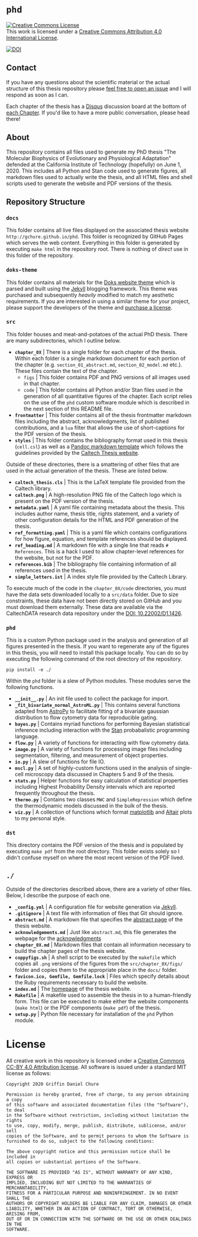 # `phd`

<a rel="license" href="http://creativecommons.org/licenses/by/4.0/"><img alt="Creative Commons License" style="border-width:0" src="https://i.creativecommons.org/l/by/4.0/88x31.png" /></a><br />This work is licensed under a <a rel="license" href="http://creativecommons.org/licenses/by/4.0/">Creative Commons Attribution 4.0 International License</a>.

[![DOI](https://zenodo.org/badge/DOI/10.5281/zenodo.3815142.svg)](https://doi.org/10.5281/zenodo.3815142)


## Contact
If you have any questions about the scientific material or the actual structure
of this thesis repository please [feel free to open an issue](https://github.com/gchure/phd/issues) and I will
respond as soon as I can.

Each chapter of the thesis has a [Disqus](https://disqus.com/) discussion board at the bottom of
[each Chapter](https://gchure.github.io/phd/chapter_01/#references). If you'd like to have a more public conversation, please head there!

## About
This repository contains all files used to generate my PhD thesis "The Molecular
Biophysics of Evolutionary and Physiological Adaptation" defended at the
California Institute of Technology (hopefully) on June 1, 2020. This includes
all Python and Stan code used to generate figures, all markdown files used to
actually write the thesis, and all HTML files and shell scripts used to generate
the website and PDF versions of the thesis. 

## Repository Structure

### `docs`
This folder contains all live files displayed on the associated thesis website
`http://gchure.github.io/phd`. This folder is recognized by GitHub Pages which
serves the web content. Everything in this folder is generated by executing
`make html` in the repository root. There is nothing of *direct* use in this
folder of the repository. 

### `doks-theme`
This folder contains all materials for the [Doks website theme](https://doks.themejack.com/blue/) which is
parsed and built using the [Jekyll](https://jekyllrb.com/) blogging framework. This theme was
purchased and subsequently *heavily* modified to match my aesthetic
requirements. If you are interested in using a similar theme for your project,
please support the developers of the theme and [purchase a license](https://themeforest.net/item/doks-jekyll-theme-for-project-documentation/21102900).

### `src`
This folder houses and meat-and-potatoes of the actual PhD thesis. There are
many subdirectories, which I outline below. 

* **`chapter_0X`** \| There is a single folder for each chapter of the thesis.
  Within each folder is a single markdown document for each portion of the
  chapter (e.g. `section_01_abstract.md`, `section_02_model.md` etc.). These
  files contain the text of the chapter.
  + `figs` \| This folder contains PDF and PNG versions of all images used in that chapter. 
  + `code` \| This folder contains all Python and/or Stan files used in the
    generation of all quantitative figures of the chapter. Each script relies on
    the use of the `phd` custom software module which is described in the next
    section of this README file.
* **`frontmatter`** \| This folder contains all of the thesis frontmatter
  markdown files including the abstract, acknowledgments, list of published
  contributions, and a `lua` filter that allows the use of short-captions for
  the PDF version of the thesis. 
* **`styles`** \| This folder contains the bibliography format used in this
  thesis (`cell.csl`) as well as a [Pandoc markdown
  template](https://pandoc.org/MANUAL.html#templates) which follows the
  guidelines provided by the [Caltech Thesis
  website](https://libguides.caltech.edu/theses).

Outside of these directories, there is a smattering of other files that are used
in the actual generation of the thesis. These are listed below. 

* **`caltech_thesis.cls`** \| This is the LaTeX template file provided from the
  Caltech library.
* **`caltech.png`** \| A high-resolution PNG file of the Caltech logo which is
  present on the PDF version of the thesis.
* **`metadata.yaml`** \| A yaml file containing metadata about the thesis. This
  includes author name, thesis title, rights statement, and a variety of other
  configuration details for the HTML and PDF generation of the thesis. 
* **`ref_formatting.yaml`** \| This is a yaml file which contains configurations
  for how figure, equation, and template references should be displayed. 
* **`ref_heading.md`** \| A markdown file with a single line that reads `#
  References`. This is a hack I used to allow chapter-level references for the
  website, but not for the PDF.
* **`references.bib`** \| The bibliography file containing information of all
  references used in the thesis. 
* **`simple_letters.ist`** \| A index style file provided by the Caltech
  Library. 

To execute much of the code in the `chapter_0X/code` directories, you must have
the data sets downloaded locally to a `src/data` folder. Due to size
constraints, these data have not been directly stored on GitHub and you must
download them externally. These data are available via the CaltechDATA research
data repository under the [DOI: 10.22002/D1.1426](https://doi.org/10.22002/D1.1426).

### `phd`
This is a custom Python package used in the analysis and generation of all
figures presented in the thesis. If you want to regenerate any of the figures in
this thesis, you will need to install this package locally. You can do so by
executing the following command of the root directory of the repository. 

```
pip install -e ./
```

Within the `phd` folder is a slew of Python modules. These modules serve the
following functions. 

* **`__init__.py`** \| An init file used to collect the package for import. 
* **`_fit_bivariate_normal_AstroML.py`** \| This contains several functions
  adapted from [AstroPy](https://www.astropy.org/) to facilitate fitting of a bivariate gaussian
  distribution to flow cytometry data for reproducible gating. 
* **`bayes.py`** \| Contains myriad functions for performing Bayesian
  statistical inference including interaction with the
  [Stan](http://mc-stan.org) probabalistic programming language. 
* **`flow.py`** \| A variety of functions for interacting with flow cytometry
  data. 
* **`image.py`** \| A variety of functions for processing image files including
  segmentation, filtering, and measurement of object properties. 
* **`io.py`** \| A slew of functions for file IO.
* **`mscl.py`** \| A set of highly-custom functions used in the analysis of
  single-cell microscopy data discussed in Chapters 5 and 9 of the thesis. 
* **`stats.py`** \| Helper functions for easy calculation of statistical
  properties including Highest Probability Density intervals which are reported
  frequently throughout the thesis. 
* **`thermo.py`** \| Contains two classes `MWC` and `SimpleRepression` which
  define the thermodynamic models discussed in the bulk of the thesis. 
* **`viz.py`** \| A collection of functions which format [matplotlib](https://matplotlib.org/) and
  [Altair](https://altair-viz.github.io/) plots to my personal style.

### `dst`
This directory contains the PDF version of the thesis and is populated by
executing `make pdf` from the root directory. This folder exists solely so I
didn't confuse myself on where the most recent version of the PDF lived. 

## `./`
Outside of the directories described above, there are a variety of other files.
Below, I describe the purpose of each one. 

* **`_config.yml`** \| A configuration file for website generation via
  [Jekyll](https://jekyllrb.com/).
* **`.gitignore`** \| A text file with information of files that Git should ignore.
* **`abstract.md`** \| A markdown file that specifies the [abstract
  page](http://gchure.github.io/phd/abstract) of the thesis website. 
* **`acknowledgements.md`** \| Just like `abstract.md`, this file generates the
  webpage for the
  [acknowledgments](http://gchure.github.io/phd/acknowledgements)
* **`chapter_0X.md`** \| Markdown files that contain all information necessary
  to build the chapter pages of the thesis website. 
* **`coppyfigs.sh`** \| A shell script to be executed by the `makefile` which
  copies all `.png` versions of the figures from the `src/chapter_0X/figs/`
  folder and copies them to the appropriate place in the `docs/` folder. 
* **`favicon.ico, Gemfile, Gemfile.lock`** \| Files which specify details about
  the Ruby requirements necessary to build the website. 
* **`index.md`** \| The [homepage](http://gchure.github.io/phd) of the thesis
  website. 
* **`Makefile`** \| A makefile used to assemble the thesis in to a
  human-friendly form. This file can be executed to make either the website
  components (`make html`) or the PDF components (`make pdf`) of the thesis. 
* **`setup.py`** \| Python file necessary for installation of the `phd` Python
  module. 


# License
All creative work in this repository is licensed under a [Creative Commons CC-BY
4.0 Attribution license](https://creativecommons.org/licenses/by/4.0/). All
software is issued under a standard MIT license as follows:

```
Copyright 2020 Griffin Daniel Chure

Permission is hereby granted, free of charge, to any person obtaining a copy
of this software and associated documentation files (the "Software"), to deal
in the Software without restriction, including without limitation the rights
to use, copy, modify, merge, publish, distribute, sublicense, and/or sell
copies of the Software, and to permit persons to whom the Software is
furnished to do so, subject to the following conditions:

The above copyright notice and this permission notice shall be included in
all copies or substantial portions of the Software.

THE SOFTWARE IS PROVIDED "AS IS", WITHOUT WARRANTY OF ANY KIND, EXPRESS OR
IMPLIED, INCLUDING BUT NOT LIMITED TO THE WARRANTIES OF MERCHANTABILITY,
FITNESS FOR A PARTICULAR PURPOSE AND NONINFRINGEMENT. IN NO EVENT SHALL THE
AUTHORS OR COPYRIGHT HOLDERS BE LIABLE FOR ANY CLAIM, DAMAGES OR OTHER
LIABILITY, WHETHER IN AN ACTION OF CONTRACT, TORT OR OTHERWISE, ARISING FROM,
OUT OF OR IN CONNECTION WITH THE SOFTWARE OR THE USE OR OTHER DEALINGS IN THE
SOFTWARE.
```

